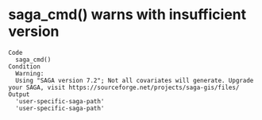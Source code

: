 # saga_cmd() warns with insufficient version

    Code
      saga_cmd()
    Condition
      Warning:
      Using "SAGA version 7.2"; Not all covariates will generate. Upgrade your SAGA, visit https://sourceforge.net/projects/saga-gis/files/
    Output
      'user-specific-saga-path'
      'user-specific-saga-path'

